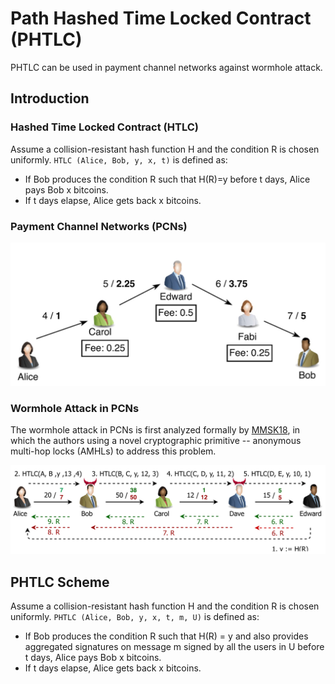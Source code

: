 # Path Hashed Time Locked Contract (PHTLC)

PHTLC can be used in payment channel networks against wormhole attack.

## Introduction

### Hashed Time Locked Contract (HTLC)

Assume a collision-resistant hash function H and the condition R is chosen uniformly.
`HTLC (Alice, Bob, y, x, t)` is defined as: 
- If Bob produces the condition R such that H(R)=y before t days, Alice pays Bob x bitcoins.
- If t days elapse, Alice gets back x bitcoins.

### Payment Channel Networks (PCNs)

![](images/pcn.jpg)

### Wormhole Attack in PCNs

The wormhole attack in PCNs is first analyzed formally by [MMSK18](https://eprint.iacr.org/2018/472.pdf), in which the authors using a novel cryptographic primitive -- anonymous multi-hop locks (AMHLs) to address this problem.

![](images/wormhole_attack.png)

## PHTLC Scheme

Assume a collision-resistant hash function H and the condition R is chosen uniformly.
`PHTLC (Alice, Bob, y, x, t, m, U)` is defined as:

- If Bob produces the condition R such that H(R) = y and also provides aggregated signatures on message m signed by all the users in U before t days, Alice pays Bob x bitcoins.
- If t days elapse, Alice gets back x bitcoins.

